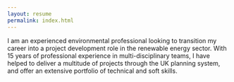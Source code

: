 ```yaml
---
layout: resume
permalink: index.html
---
```


I am an experienced environmental professional looking to transition my career into a project development role in the renewable energy sector. With 15 years of professional experience in multi-disciplinary teams, I have helped to deliver a multitude of projects through the UK planning system, and offer an extensive portfolio of technical and soft skills.